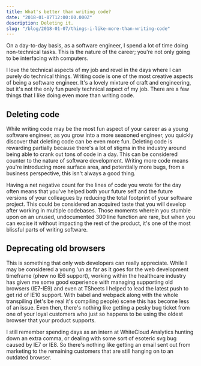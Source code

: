 ```yaml
---
title: What's better than writing code?
date: "2018-01-07T12:00:00.000Z"
description: Deleting it.
slug: "/blog/2018-01-07/things-i-like-more-than-writing-code"
---
```


On a day-to-day basis, as a software engineer, I spend a lot of time doing non-technical tasks. This is the nature of the career; you're not only going to be interfacing with computers.

I love the technical aspects of my job and revel in the days where I can purely do technical things. Writing code is one of the most creative aspects of being a software engineer. It's a lovely mixture of craft and engineering, but it's not the only fun purely technical aspect of my job. There are a few things that I like doing even more than writing code.

## Deleting code

While writing code may be the most fun aspect of your career as a young software engineer, as you grow into a more seasoned engineer, you quickly discover that deleting code can be even more fun. Deleting code is rewarding partially because there's a lot of stigma in the industry around being able to crank out tons of code in a day. This can be considered counter to the nature of software development. Writing more code means you're introducing more surface area, and potentially more bugs, from a business perspective, this isn't always a good thing.

Having a net negative count for the lines of code you wrote for the day often means that you've helped both your future self and the future versions of your colleagues by reducing the total footprint of your software project. This could be considered an acquired taste that you will develop after working in multiple codebases. Those moments wherein you stumble upon on an unused, undocumented 300 line function are rare, but when you can excise it without impacting the rest of the product, it's one of the most blissful parts of writing software.

## Deprecating old browsers

This is something that only web developers can really appreciate. While I may be considered a young 'un as far as it goes for the web development timeframe (phew no IE6 support), working within the healthcare industry has given me some good experience with managing supporting old browsers (IE7-IE9) and even at TSheets I helped to lead the latest push to get rid of IE10 support. With babel and webpack along with the whole transpiling (let's be real it's compiling people) scene this has become less of an issue. Even then, there's nothing like getting a pesky bug ticket from one of your loyal customers who just so happens to be using the oldest browser that your product supports.

I still remember spending days as an intern at WhiteCloud Analytics hunting down an extra comma, or dealing with some sort of esoteric svg bug caused by IE7 or IE8. So there's nothing like getting an email sent out from marketing to the remaining customers that are still hanging on to an outdated browser.
